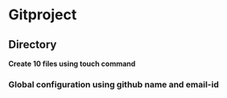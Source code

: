 # Gitproject

## Directory 

**Create 10 files using touch command**

### Global configuration using github name and email-id

